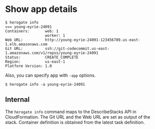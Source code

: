 # Show app details

```
$ herogate info
=== young-eyrie-24091
Containers:       web: 1
                  worker: 1
Web URL:          http://young-eyrie-24091-123456789.us-east-1.elb.amazonaws.com
Git URL:          ssh://git-codecommit.us-east-1.amazonaws.com/v1/repos/young-eyrie-24091
Status:           CREATE_COMPLETE
Region:           us-east-1
Platform Version: 1.0
```

Also, you can specify app with `-app` options.

```
$ herogate info -a young-eyrie-24091
```

## Internal

The `herogate info` command maps to the DescribeStacks API in CloudFormation. The Git URL and the Web URL are set as output of the stack. Container definition is obtained from the latest task definition.
